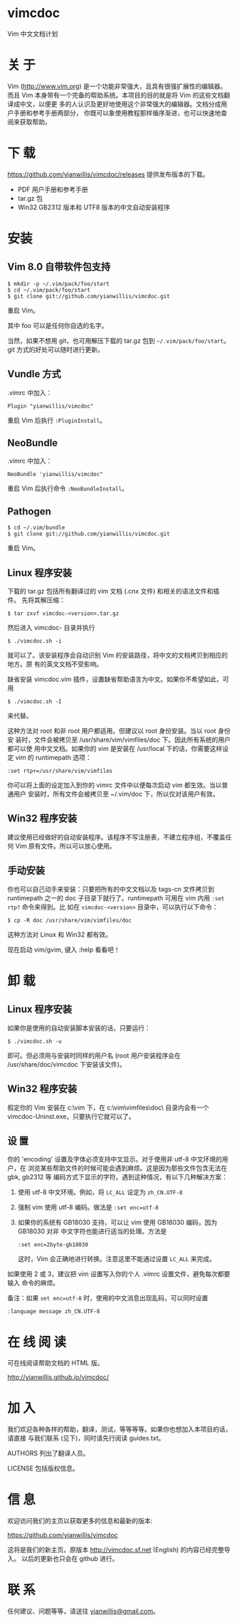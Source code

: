 vimcdoc
=======

Vim 中文文档计划

# 关 于

Vim (http://www.vim.org) 是一个功能非常强大，且具有很强扩展性的编辑器。而且 Vim
本身带有一个完备的帮助系统。本项目的目的就是将 Vim 的这些文档翻译成中文，以便更
多的人认识及更好地使用这个非常强大的编辑器。文档分成用户手册和参考手册两部分，
你既可以象使用教程那样循序渐进，也可以快速地查阅来获取帮助。

# 下 载

https://github.com/yianwillis/vimcdoc/releases 提供发布版本的下载。

* PDF 用户手册和参考手册
* tar.gz 包
* Win32 GB2312 版本和 UTF8 版本的中文自动安装程序

# 安装

## Vim 8.0 自带软件包支持

```shell
$ mkdir -p ~/.vim/pack/foo/start
$ cd ~/.vim/pack/foo/start
$ git clone git://github.com/yianwillis/vimcdoc.git
```

重启 Vim。

其中 foo 可以是任何你自选的名字。

当然，如果不想用 git，也可用解压下载的 tar.gz 包到 `~/.vim/pack/foo/start`。git
方式的好处可以随时进行更新。

## Vundle 方式

.vimrc 中加入：

```
Plugin "yianwillis/vimcdoc"
```

重启 Vim 后执行 `:PluginInstall`。

## NeoBundle

.vimrc 中加入：

```
NeoBundle 'yianwillis/vimcdoc"
```

重启 Vim 后执行命令 `:NeoBundleInstall`。

## Pathogen

```shell
$ cd ~/.vim/bundle
$ git clone git://github.com/yianwillis/vimcdoc.git
```

重启 Vim。

## Linux 程序安装

下载的 tar.gz 包括所有翻译过的 vim 文档 (.cnx 文件) 和相关的语法文件和插件。
先将其解压缩：

```shell
$ tar zxvf vimcdoc-<version>.tar.gz
```

然后进入 vimcdoc-<version> 目录并执行

```shell
$ ./vimcdoc.sh -i
```

就可以了。该安装程序会自动识别 Vim 的安装路径，将中文的文档拷贝到相应的地方。原
有的英文文档不受影响。

缺省安装 vimcdoc.vim 插件，设置缺省帮助语言为中文。如果你不希望如此，可用

```shell
$ ./vimcdoc.sh -I
```

来代替。

这种方法对 root 和非 root 用户都适用。但建议以 root 身份安装。当以 root 身份安
装时，文件会被拷贝至 /usr/share/vim/vimfiles/doc 下。因此所有系统的用户都可以使
用中文文档。如果你的 vim 是安装在 /usr/local 下的话，你需要这样设定 vim 的
runtimepath 选项：

```vim
:set rtp+=/usr/share/vim/vimfiles
```

你可以将上面的设定加入到你的 vimrc 文件中以便每次启动 vim 都生效。当以普通用户
安装时，所有文件会被拷贝至 ~/.vim/doc 下，所以仅对该用户有效。

## Win32 程序安装

建议使用已经做好的自动安装程序。该程序不写注册表，不建立程序组，不覆盖任何 Vim
原有文件。所以可以放心使用。

## 手动安装

你也可以自己动手来安装：只要把所有的中文文档以及 tags-cn 文件拷贝到 runtimepath
之一的 doc 子目录下就行了。runtimepath 可用在 vim 内用 `:set rtp?` 命令来得到。比
如在 `vimcdoc-<version>` 目录中，可以执行以下命令：

```shell
$ cp -R doc /usr/share/vim/vimfiles/doc
```

这种方法对 Linux 和 Win32 都有效。

现在启动 vim/gvim, 键入 :help 看看吧！


# 卸 载

## Linux 程序安装
如果你是使用的自动安装脚本安装的话，只要运行：

```shell
$ ./vimcdoc.sh -u
```

即可。但必须用与安装时同样的用户名 (root 用户安装程序会在
/usr/share/doc/vimcdoc 下安装该文件)。

## Win32 程序安装

假定你的 Vim 安装在 c:\vim 下，在 c:\vim\vimfiles\doc\ 目录内会有一个
vimcdoc-Uninst.exe，只要执行它就可以了。

## 设 置

你的 'encoding' 设置及字体必须支持中文显示。对于使用非 utf-8 中文环境的用户，在
浏览某些帮助文件的时候可能会遇到麻烦。这是因为那些文件包含无法在 gbk, gb2312 等
编码方式下显示的字符。遇到这种情况，有以下几种解决方案：

1. 使用 utf-8 中文环境。例如，将 `LC_ALL` 设定为 `zh_CN.UTF-8`
2. 强制 vim 使用 utf-8 编码。做法是 `:set enc=utf-8`
3. 如果你的系统有 GB18030 支持，可以让 vim 使用 GB18030 编码，因为 GB18030 对非
   中文字符也能进行适当的处理。方法是

   ```vim
   :set enc=2byte-gb18030
   ```

   这时，Vim 会正确地进行转换。注意这里不能通过设置 `LC_ALL` 来完成。

如果使用 2 或 3，建议把 vim 设置写入你的个人 .vimrc 设置文件，避免每次都要输入
命令的麻烦。

备注：如果 `set enc=utf-8` 时，使用的中文消息出现乱码，可以同时设置

```vim
:language message zh_CN.UTF-8
```

# 在 线 阅 读

可在线阅读帮助文档的 HTML 版。

http://yianwillis.github.io/vimcdoc/

# 加 入

我们欢迎各种各样的帮助，翻译，测试，等等等等。如果你也想加入本项目的话，请直接
与我们联系 (见下)，同时请先行阅读 guides.txt。

AUTHORS 列出了翻译人员。

LICENSE 包括版权信息。

# 信 息

欢迎访问我们的主页以获取更多的信息和最新的版本:

https://github.com/yianwillis/vimcdoc

这将是我们的新主页。原版本 http://vimcdoc.sf.net (English) 的内容已经完整导入。
以后的更新也只会在 github 进行。


# 联 系

任何建议、问题等等，请送往 yianwillis@gmail.com。
